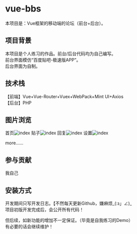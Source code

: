 # vue-bbs
本项目是：Vue框架的移动端的论坛（前台+后台）。 

## 项目背景  
本项目是个人练习的作品。前台/后台代码均为自己编写。  
前台界面模仿“百度贴吧-极速版APP”。  
后台界面为自制。  

## 技术栈  
【前端】Vue+Vue-Router+Vuex+WebPack+Mint UI+Axios  
【后台】PHP  

## 图片浏览  
首页![index](http://mardown-pic-1252666898.coscd.myqcloud.com/github-bbs/1.jpg)
贴子![index](http://mardown-pic-1252666898.coscd.myqcloud.com/github-bbs/2.jpg)
回复![index](http://mardown-pic-1252666898.coscd.myqcloud.com/github-bbs/3.jpg)
设置![index](http://mardown-pic-1252666898.coscd.myqcloud.com/github-bbs/4.jpg)
  
more......  

## 参与贡献  
我自己    

## 安装方式  
开发期间只写开发日志。【不然每天更新Github，嫌麻烦_(:з」∠)_  
项目初版开发完成后，会公开所有代码！  

但后续，如新功能的增加不一定保证。（毕竟是自我练习的Demo）  
有必要的话会继续维护！  
